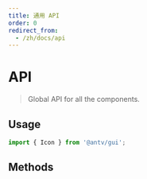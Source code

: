 ```yaml
---
title: 通用 API
order: 0
redirect_from:
  - /zh/docs/api
---
```


# API

> Global API for all the components.

## Usage

```ts
import { Icon } from '@antv/gui';
```

## Methods
